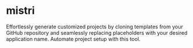 # mistri
Effortlessly generate customized projects by cloning templates from your GitHub repository and seamlessly replacing placeholders with your desired application name. Automate project setup with this  tool.
